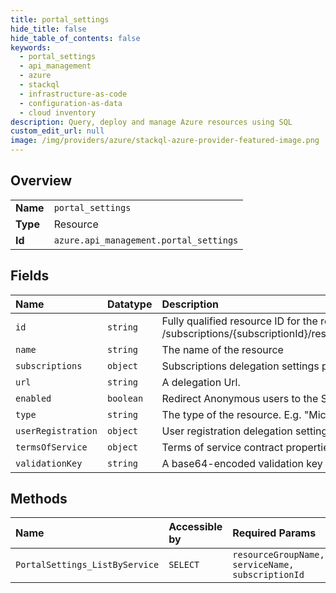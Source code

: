 ```yaml
---
title: portal_settings
hide_title: false
hide_table_of_contents: false
keywords:
  - portal_settings
  - api_management
  - azure    
  - stackql
  - infrastructure-as-code
  - configuration-as-data
  - cloud inventory
description: Query, deploy and manage Azure resources using SQL
custom_edit_url: null
image: /img/providers/azure/stackql-azure-provider-featured-image.png
---
```

  
    

## Overview
<table><tbody>
<tr><td><b>Name</b></td><td><code>portal_settings</code></td></tr>
<tr><td><b>Type</b></td><td>Resource</td></tr>
<tr><td><b>Id</b></td><td><code>azure.api_management.portal_settings</code></td></tr>
</tbody></table>

## Fields
| Name | Datatype | Description |
|:-----|:---------|:------------|
| `id` | `string` | Fully qualified resource ID for the resource. Ex - /subscriptions/{subscriptionId}/resourceGroups/{resourceGroupName}/providers/{resourceProviderNamespace}/{resourceType}/{resourceName} |
| `name` | `string` | The name of the resource |
| `subscriptions` | `object` | Subscriptions delegation settings properties. |
| `url` | `string` | A delegation Url. |
| `enabled` | `boolean` | Redirect Anonymous users to the Sign-In page. |
| `type` | `string` | The type of the resource. E.g. "Microsoft.Compute/virtualMachines" or "Microsoft.Storage/storageAccounts" |
| `userRegistration` | `object` | User registration delegation settings properties. |
| `termsOfService` | `object` | Terms of service contract properties. |
| `validationKey` | `string` | A base64-encoded validation key to validate, that a request is coming from Azure API Management. |
## Methods
| Name | Accessible by | Required Params |
|:-----|:--------------|:----------------|
| `PortalSettings_ListByService` | `SELECT` | `resourceGroupName, serviceName, subscriptionId` |
